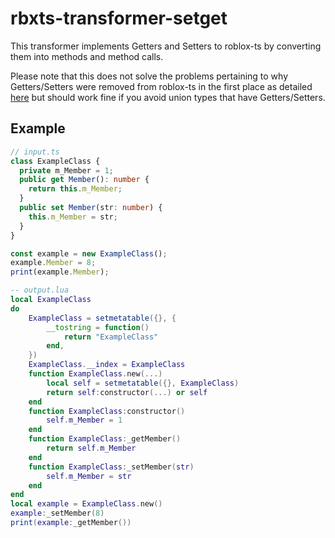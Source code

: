 # rbxts-transformer-setget

This transformer implements Getters and Setters to roblox-ts by converting them into methods and method calls.

Please note that this does not solve the problems pertaining to why Getters/Setters were removed from roblox-ts in the first place as detailed [here](https://github.com/roblox-ts/roblox-ts/issues/457) but should work fine if you avoid union types that have Getters/Setters.

## Example

```ts
// input.ts
class ExampleClass {
  private m_Member = 1;
  public get Member(): number {
    return this.m_Member;
  }
  public set Member(str: number) {
    this.m_Member = str;
  }
}

const example = new ExampleClass();
example.Member = 8;
print(example.Member);
```

```lua
-- output.lua
local ExampleClass
do
	ExampleClass = setmetatable({}, {
		__tostring = function()
			return "ExampleClass"
		end,
	})
	ExampleClass.__index = ExampleClass
	function ExampleClass.new(...)
		local self = setmetatable({}, ExampleClass)
		return self:constructor(...) or self
	end
	function ExampleClass:constructor()
		self.m_Member = 1
	end
	function ExampleClass:_getMember()
		return self.m_Member
	end
	function ExampleClass:_setMember(str)
		self.m_Member = str
	end
end
local example = ExampleClass.new()
example:_setMember(8)
print(example:_getMember())
```
